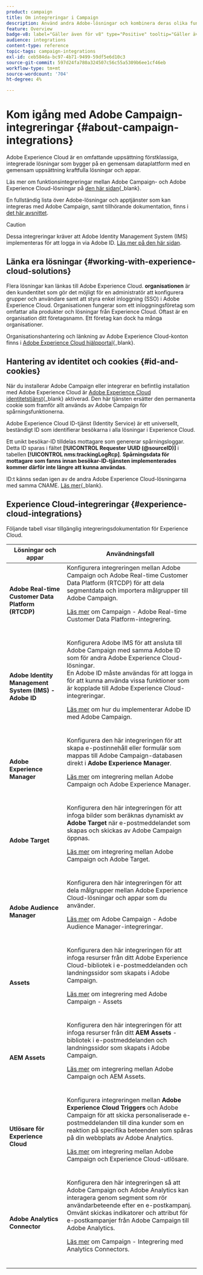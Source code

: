 ```yaml
---
product: campaign
title: Om integreringar i Campaign
description: Använd andra Adobe-lösningar och kombinera deras olika funktioner med Campaign
feature: Overview
badge-v8: label="Gäller även för v8" type="Positive" tooltip="Gäller även Campaign v8"
audience: integrations
content-type: reference
topic-tags: campaign-integrations
exl-id: ceb584da-bc97-4b71-9499-59df5e6d10c3
source-git-commit: 597d24fa780a324507c56c55a5309b6ee1cf46eb
workflow-type: tm+mt
source-wordcount: '704'
ht-degree: 4%

---
```


# Kom igång med Adobe Campaign-integreringar {#about-campaign-integrations}

Adobe Experience Cloud är en omfattande uppsättning förstklassiga, integrerade lösningar som bygger på en gemensam dataplattform med en gemensam uppsättning kraftfulla lösningar och appar.

Läs mer om funktionsintegreringar mellan Adobe Campaign- och Adobe Experience Cloud-lösningar på [den här sidan](https://experienceleague.adobe.com/en/docs/core-services/interface/administration/integrations){_blank}.

En fullständig lista över Adobe-lösningar och apptjänster som kan integreras med Adobe Campaign, samt tillhörande dokumentation, finns i [det här avsnittet](#experience-cloud-integrations).

>[!CAUTION]
>
>Dessa integreringar kräver att Adobe Identity Management System (IMS) implementeras för att logga in via Adobe ID. [Läs mer på den här sidan](../../integrations/using/about-adobe-id.md).
>

## Länka era lösningar {#working-with-experience-cloud-solutions}

Flera lösningar kan länkas till Adobe Experience Cloud. **organisationen** är den kundentitet som gör det möjligt för en administratör att konfigurera grupper och användare samt att styra enkel inloggning (SSO) i Adobe Experience Cloud. Organisationen fungerar som ett inloggningsföretag som omfattar alla produkter och lösningar från Experience Cloud. Oftast är en organisation ditt företagsnamn. Ett företag kan dock ha många organisationer.

Organisationshantering och länkning av Adobe Experience Cloud-konton finns i [Adobe Experience Cloud hjälpportal](https://experienceleague.adobe.com/en/docs/core-services/interface/administration/organizations){_blank}.

## Hantering av identitet och cookies {#id-and-cookies}

När du installerar Adobe Campaign eller integrerar en befintlig installation med Adobe Experience Cloud är [Adobe Experience Cloud identitetstjänst](https://experienceleague.adobe.com/en/docs/id-service/using/home){_blank} aktiverad. Den här tjänsten ersätter den permanenta cookie som framför allt används av Adobe Campaign för spårningsfunktionerna.

Adobe Experience Cloud ID-tjänst (Identity Service) är ett universellt, beständigt ID som identifierar besökarna i alla lösningar i Experience Cloud.

Ett unikt besökar-ID tilldelas mottagare som genererar spårningsloggar. Detta ID sparas i fältet **[!UICONTROL Requester UUID (@sourceID)]** i tabellen **[!UICONTROL nms:trackingLogRcp]**. **Spårningsdata för mottagare som fanns innan besökar-ID-tjänsten implementerades kommer därför inte längre att kunna användas**.

ID:t känns sedan igen av de andra Adobe Experience Cloud-lösningarna med samma CNAME. [Läs mer](https://experienceleague.adobe.com/en/docs/id-service/using/reference/analytics-reference/cname){_blank}.

## Experience Cloud-integreringar {#experience-cloud-integrations}

Följande tabell visar tillgänglig integreringsdokumentation för Experience Cloud.

<table> 
 <thead> 
  <tr> 
   <th> Lösningar och appar <br /> </th> 
   <th> Användningsfall<br /> </th> 
  </tr> 
 </thead> 
 <tbody> 
  <tr> 
   <td> <strong>Adobe Real-time Customer Data Platform (RTCDP)</strong><br /> </td> 
   <td> Konfigurera integreringen mellan Adobe Campaign och Adobe Real-time Customer Data Platform (RTCDP) för att dela segmentdata och importera målgrupper till Adobe Campaign.<br /> <p><a href="../../integrations/using/get-started-sources-destinations.md">Läs mer</a> om Campaign - Adobe Real-time Customer Data Platform-integrering.</p><br /> </td> 
  </tr> 
  <tr> 
   <td> <strong>Adobe Identity Management System (IMS) - Adobe ID</strong><br /> </td> 
   <td> Konfigurera Adobe IMS för att ansluta till Adobe Campaign med samma Adobe ID som för andra Adobe Experience Cloud-lösningar.<br /> En Adobe ID måste användas för att logga in för att kunna använda vissa funktioner som är kopplade till Adobe Experience Cloud-integreringar.<br /> <p><a href="../../integrations/using/about-adobe-id.md">Läs mer</a> om hur du implementerar Adobe ID med Adobe Campaign.</p><br /> </td> 
  </tr> 
  <tr> 
   <td> <strong>Adobe Experience Manager</strong><br /> </td> 
   <td> Konfigurera den här integreringen för att skapa e-postinnehåll eller formulär som mappas till Adobe Campaign-databasen direkt i <strong>Adobe Experience Manager</strong>.<br /> <p><a href="../../integrations/using/about-adobe-experience-manager.md">Läs mer</a> om integrering mellan Adobe Campaign och Adobe Experience Manager.</p><br /> </td> 
  </tr> 
  <tr> 
   <td> <strong>Adobe Target</strong><br /> </td> 
   <td> Konfigurera den här integreringen för att infoga bilder som beräknas dynamiskt av <strong>Adobe Target</strong> när e-postmeddelandet som skapas och skickas av Adobe Campaign öppnas.<br /> <p><a href="../../integrations/using/integrating-with-adobe-target.md">Läs mer</a> om integrering mellan Adobe Campaign och Adobe Target.</p><br /> </td> 
  </tr> 
  <tr> 
   <td><strong>Adobe Audience Manager</strong><br /> </td> 
   <td> Konfigurera den här integreringen för att dela målgrupper mellan Adobe Experience Cloud-lösningar och appar som du använder.<br /> <p><a href="../../integrations/using/sharing-audiences-with-adobe-experience-cloud.md">Läs mer</a> om Adobe Campaign - Adobe Audience Manager-integreringar.</p><br /> </td> 
  </tr> 
  <tr> 
   <td> <strong>Assets</strong><br /> </td> 
   <td> Konfigurera den här integreringen för att infoga resurser från ditt Adobe Experience Cloud-bibliotek i e-postmeddelanden och landningssidor som skapats i Adobe Campaign.<br /> <p><a href="../../integrations/using/configuring-access-to-assets.md#integrating-with-experience-cloud-assets">Läs mer</a> om integrering med Adobe Campaign - Assets</p><br /> </td> 
  </tr> 
  <tr> 
   <td> <strong>AEM Assets</strong><br /> </td> 
   <td> Konfigurera den här integreringen för att infoga resurser från ditt <strong>AEM Assets</strong> -bibliotek i e-postmeddelanden och landningssidor som skapats i Adobe Campaign.<br /> <p><a href="../../integrations/using/configuring-access-to-assets.md#integrating-with-aem-assets">Läs mer</a> om integrering mellan Adobe Campaign och AEM Assets.</p><br /> </td> 
  </tr> 
  <tr> 
   <td> <strong>Utlösare för Experience Cloud</strong><br /> </td> 
   <td> Konfigurera integreringen mellan <strong>Adobe Experience Cloud Triggers</strong> och Adobe Campaign för att skicka personaliserade e-postmeddelanden till dina kunder som en reaktion på specifika beteenden som spåras på din webbplats av Adobe Analytics.<br /> <p><a href="about-triggers.md">Läs mer</a> om integrering mellan Adobe Campaign och Experience Cloud-utlösare.</p><br /> </td> 
  </tr> 
  <tr> 
   <td> <strong>Adobe Analytics Connector</strong><br /> </td> 
   <td> Konfigurera den här integreringen så att Adobe Campaign och Adobe Analytics kan interagera genom segment som rör användarbeteende efter en e-postkampanj. Omvänt skickas indikatorer och attribut för e-postkampanjer från Adobe Campaign till Adobe Analytics.<br /> <p><a href="../../integrations/using/gs-aa.md">Läs mer</a> om Campaign - Integrering med Analytics Connectors.</p><br /> </td> 
  </tr> 
 </tbody> 
</table>
